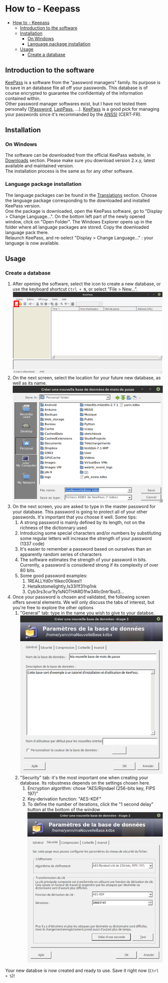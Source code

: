 # How to - Keepass

- [How to - Keepass](#how-to---keepass)
  - [Introduction to the software](#introduction-to-the-software)
  - [Installation](#installation)
    - [On Windows](#on-windows)
    - [Language package installation](#language-package-installation)
  - [Usage](#usage)
    - [Create a database](#create-a-database)

## Introduction to the software

[KeePass][website] is a software from the "password managers" family. Its purpose is to save in an database file all off your passwords. This database is of course encrypted to guarantee the confidentialy of the information contained within.  
Other password manager softwares exist, but I have not tested them personally ([1Password][1password], [LastPass][lastpass], ...). [KeePass][website] is a good pick for managing your passwords since it's recommanded by the [ANSSI][anssi] (CERT-FR).

## Installation

### On Windows

The software can be downloaded from the official KeePass website, in [Downloads](https://keepass.info/download.html) section. Please make sure you download version 2.x.y, latest available and maintained version.  
The installation process is the same as for any other software.

### Language package installation

The language packages can be found in the [Translations](https://keepass.info/translations.html) section. Choose the language package corresponding to the downloaded and installed KeePass version.  
One the package is downloaded, open the KeePass software, go to "Display > Change Language...". On the bottom left part of the newly opened window, click on "Open Folder". The Windows Explorer opens up in the folder where all language packages are stored. Copy the downloaded language pack there.  
Relaunch KeePass, and re-select "Display > Change Language..." : your language is now available.

## Usage

### Create a database

1. After opening the software, select the icon to create a new database, or use the keyboard shortcut `Ctrl + N`, or select "File > New...". ![Creating the database](1_creer_base.png)
1. On the next screen, select the location for your future new database, as well as its name. ![Saving the database](2_save_base.png)
1. On the next screen, you are asked to type in the master password for your database. This password is going to protect all of your other passwords. It's important that you choose it well. Some tips:
   1. A strong password is mainly defined by its length, not on the richness of the dictionnary used
   1. Introducing some special characters and/or numbers by substituting some regular letters will increase the strength of your password (1337 code)
   1. It's easier to remember a password based on ourselves than an apparently random series of characters
   1. The software estimates the strength of your password in bits. Currently, a password is considered strong if its complexity of over 80 bits.
   1. Some good password examples:
      1. 1REALLYd0n'tlikec00kies!!
      1. Hetalkstomelightly,Is33l1f31np1nk
      1. Cyb3rs3cur1ty1sNOTHARD1fw34llc0ntr1but3...
1. Once your password is chosen and validated, the following screen offers several elements. We will only discuss the tabs of interest, but you're free to explore the other options
   1. "General" tab: type in the name you wish to give to your databse. ![Naming the database](3_onglet_gnrl.png)
   1. "Security" tab: it's the most important one when creating your database. Its robustness depends on the settings chosen here.
      1. Encryption algorithm: chose "AES/Rijndael (256-bits key, FIPS 197)"
      1. Key-derivation function: "AES-KDF"
      1. To define the number of iterations, click the "1 second delay" button at the bottom of the window ![Setting up security](4_onglet_securite.png)

Your new databse is now created and ready to use. Save it right now (`Ctrl + S`)!

[website]: https://keepass.info
[1password]: https://1password.com/
[lastpass]: https://www.lastpass.com/fr
[anssi]: https://www.ssi.gouv.fr/